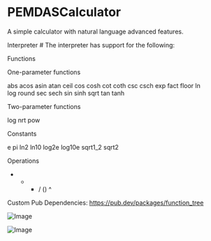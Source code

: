# PEMDASCalculator

A simple calculator with natural language advanced features. 

Interpreter #
The interpreter has support for the following:

Functions 

One-parameter functions

abs     acos    asin    atan    ceil
cos     cosh    cot     coth    csc
csch    exp     fact    floor   ln      
log     round   sec     sech    sin
sinh    sqrt    tan     tanh

Two-parameter functions

log     nrt     pow

Constants 

e       pi      ln2     ln10    log2e
log10e  sqrt1_2 sqrt2

Operations 

+  -  *  /  ()  ^
      
Custom Pub Dependencies:
https://pub.dev/packages/function_tree

![Image](https://github.com/user-attachments/assets/a52ba2ba-ce16-4d85-9a18-b78fea946e90)

![Image](https://github.com/user-attachments/assets/4c5d6c57-16af-4b81-96e1-550abb6237ef)

